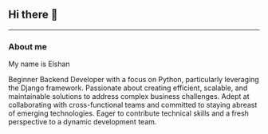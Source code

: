 ## Hi there 👋
---
### About me

My name is Elshan

Beginner Backend Developer with a focus on Python, particularly leveraging the Django framework. Passionate about creating efficient, scalable, and maintainable solutions to address complex business challenges. Adept at collaborating with cross-functional teams and committed to staying abreast of emerging technologies. Eager to contribute technical skills and a fresh perspective to a dynamic development team.
